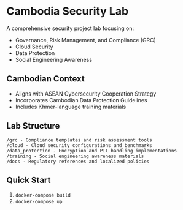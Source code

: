 # Cambodia Security Lab

A comprehensive security project lab focusing on:
- Governance, Risk Management, and Compliance (GRC)
- Cloud Security
- Data Protection
- Social Engineering Awareness

## Cambodian Context
- Aligns with ASEAN Cybersecurity Cooperation Strategy
- Incorporates Cambodian Data Protection Guidelines
- Includes Khmer-language training materials

## Lab Structure
```
/grc - Compliance templates and risk assessment tools
/cloud - Cloud security configurations and benchmarks
/data_protection - Encryption and PII handling implementations
/training - Social engineering awareness materials
/docs - Regulatory references and localized policies
```

## Quick Start
1. `docker-compose build`
2. `docker-compose up`